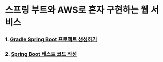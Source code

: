 # 스프링 부트와 AWS로 혼자 구현하는 웹 서비스


### 1. [Gradle Spring Boot 프로젝트 생성하기](../../spring/chater01/)


### 2. [Spring Boot 테스트 코드 작성](../../spring/chater02/)

